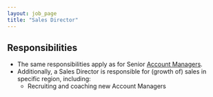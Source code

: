 ```yaml
---
layout: job_page
title: "Sales Director"
---
```



## Responsibilities

* The same responsibilities apply as for Senior [Account Managers](https://about.gitlab.com/jobs/account-manager).
* Additionally, a Sales Director is responsible for (growth of) sales in specific region, including:
   * Recruiting and coaching new Account Managers
